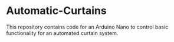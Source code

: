 # Automatic-Curtains

This repository contains code for an Arduino Nano to control basic functionality for an automated curtain system.
